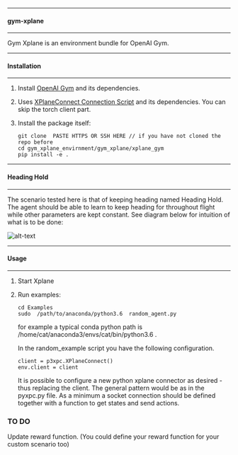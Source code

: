 -------------------------
#### gym-xplane
---------------------
Gym Xplane is an environment bundle for OpenAI Gym. 

------------------------
#### Installation
---------------------------

1. Install [OpenAI Gym](https://github.com/openai/gym) and its dependencies.

2. Uses [XPlaneConnect Connection Script](https://github.com/nasa/XPlaneConnect) and its dependencies. You can skip the torch client part. 


3. Install the package itself:
    ```
    git clone  PASTE HTTPS OR SSH HERE // if you have not cloned the repo before
    cd gym_xplane_envirnment/gym_xplane/xplane_gym
    pip install -e .
    ```
-------------------------------
#### Heading Hold
-------------------------------
The scenario tested here is that of keeping heading named Heading Hold. The agent should be able to learn to keep heading for throughout flight while other parameters are kept constant. See diagram below for intuition of what is to be done:

![alt-text](https://github.com/adderbyte/GYM_XPLANE_ML/blob/master/gym_xplane_final_version/axes.png)

-------------------------
#### Usage
--------------------------
1. Start Xplane 
2. Run examples:

    ```
    cd Examples
    sudo  /path/to/anaconda/python3.6  random_agent.py 
    ```
    for example a typical conda python path is /home/cat/anaconda3/envs/cat/bin/python3.6 . 

   In the random_example script you have the following configuration. 
    ```
    client = p3xpc.XPlaneConnect()
    env.client = client
    ```
    
   It is possible to configure a new python xplane connector as desired - thus replacing the client. The general pattern would be as in the pyxpc.py file. As a minimum a socket connection should be defined  together with a function to get states and send actions.
   
### TO DO
   Update reward function. (You could define your reward function for your custom scenario too)
    
